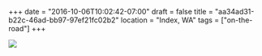 +++
date = "2016-10-06T10:02:42-07:00"
draft = false
title = "aa34ad31-b22c-46ad-bb97-97ef21fc02b2"
location = "Index, WA"
tags = ["on-the-road"]
+++

![](https://d17enza3bfujl8.cloudfront.net/20160918_01_101.jpg")

